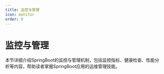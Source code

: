 ```yaml
---
title: 监控与管理
icon: monitor
order: 9
---
```


# 监控与管理

本节详细介绍SpringBoot的监控与管理机制，包括监控指标、健康检查、性能分析等内容，帮助读者掌握SpringBoot应用的运维管理技能。

